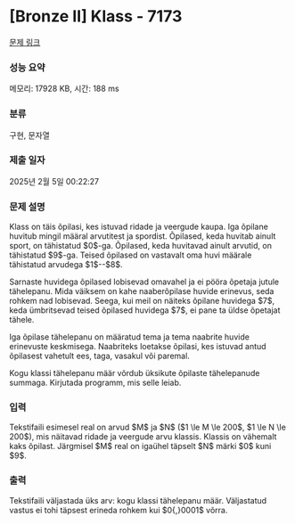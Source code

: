 # [Bronze II] Klass - 7173 

[문제 링크](https://www.acmicpc.net/problem/7173) 

### 성능 요약

메모리: 17928 KB, 시간: 188 ms

### 분류

구현, 문자열

### 제출 일자

2025년 2월 5일 00:22:27

### 문제 설명

<p>Klass on täis õpilasi, kes istuvad ridade ja veergude kaupa. Iga õpilane huvitub mingil määral arvutitest ja spordist. Õpilased, keda huvitab ainult sport, on tähistatud $0$-ga. Õpilased, keda huvitavad ainult arvutid, on tähistatud $9$-ga. Teised õpilased on vastavalt oma huvi määrale tähistatud arvudega $1$--$8$.</p>

<p>Sarnaste huvidega õpilased lobisevad omavahel ja ei pööra õpetaja jutule tähelepanu. Mida väiksem on kahe naaberõpilase huvide erinevus, seda rohkem nad lobisevad. Seega, kui meil on näiteks õpilane huvidega $7$, keda ümbritsevad teised õpilased huvidega $7$, ei pane ta üldse õpetajat tähele.</p>

<p>Iga õpilase tähelepanu on määratud tema ja tema naabrite huvide erinevuste keskmisega. Naabriteks loetakse õpilasi, kes istuvad antud õpilasest vahetult ees, taga, vasakul või paremal.</p>

<p>Kogu klassi tähelepanu määr võrdub üksikute õpilaste tähelepanude summaga. Kirjutada programm, mis selle leiab.</p>

### 입력 

 <p>Tekstifaili esimesel real on arvud $M$ ja $N$ ($1 \le M \le 200$, $1 \le N \le 200$), mis näitavad ridade ja veergude arvu klassis. Klassis on vähemalt kaks õpilast. Järgmisel $M$ real on igaühel täpselt $N$ märki $0$ kuni $9$.</p>

### 출력 

 <p>Tekstifaili väljastada üks arv: kogu klassi tähelepanu määr. Väljastatud vastus ei tohi täpsest erineda rohkem kui $0{,}0001$ võrra.</p>

